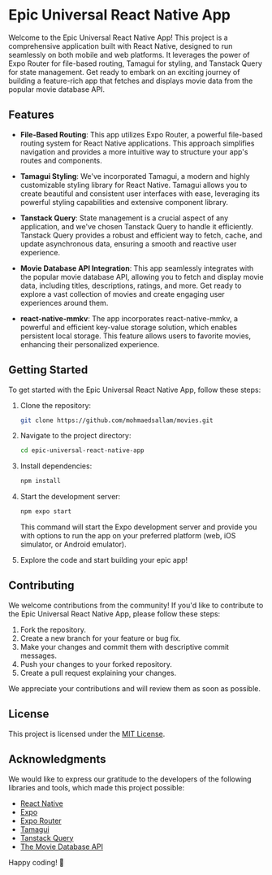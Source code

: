 # Epic Universal React Native App

Welcome to the Epic Universal React Native App! This project is a comprehensive application built with React Native, designed to run seamlessly on both mobile and web platforms. It leverages the power of Expo Router for file-based routing, Tamagui for styling, and Tanstack Query for state management. Get ready to embark on an exciting journey of building a feature-rich app that fetches and displays movie data from the popular movie database API.

## Features

- **File-Based Routing**: This app utilizes Expo Router, a powerful file-based routing system for React Native applications. This approach simplifies navigation and provides a more intuitive way to structure your app's routes and components.

- **Tamagui Styling**: We've incorporated Tamagui, a modern and highly customizable styling library for React Native. Tamagui allows you to create beautiful and consistent user interfaces with ease, leveraging its powerful styling capabilities and extensive component library.

- **Tanstack Query**: State management is a crucial aspect of any application, and we've chosen Tanstack Query to handle it efficiently. Tanstack Query provides a robust and efficient way to fetch, cache, and update asynchronous data, ensuring a smooth and reactive user experience.

- **Movie Database API Integration**: This app seamlessly integrates with the popular movie database API, allowing you to fetch and display movie data, including titles, descriptions, ratings, and more. Get ready to explore a vast collection of movies and create engaging user experiences around them.
- **react-native-mmkv**: The app incorporates react-native-mmkv, a powerful and efficient key-value storage solution, which enables persistent local storage. This feature allows users to favorite movies, enhancing their personalized experience.

## Getting Started

To get started with the Epic Universal React Native App, follow these steps:

1. Clone the repository:

   ```bash
   git clone https://github.com/mohmaedsallam/movies.git
   ```

2. Navigate to the project directory:

   ```bash
   cd epic-universal-react-native-app
   ```

3. Install dependencies:

   ```bash
   npm install
   ```

4. Start the development server:

   ```bash
   npm expo start
   ```

   This command will start the Expo development server and provide you with options to run the app on your preferred platform (web, iOS simulator, or Android emulator).

5. Explore the code and start building your epic app!

## Contributing

We welcome contributions from the community! If you'd like to contribute to the Epic Universal React Native App, please follow these steps:

1. Fork the repository.
2. Create a new branch for your feature or bug fix.
3. Make your changes and commit them with descriptive commit messages.
4. Push your changes to your forked repository.
5. Create a pull request explaining your changes.

We appreciate your contributions and will review them as soon as possible.

## License

This project is licensed under the [MIT License](LICENSE).

## Acknowledgments

We would like to express our gratitude to the developers of the following libraries and tools, which made this project possible:

- [React Native](https://reactnative.dev/)
- [Expo](https://expo.dev/)
- [Expo Router](https://expo.github.io/router/)
- [Tamagui](https://tama.dev/)
- [Tanstack Query](https://tanstack.com/query/v4/)
- [The Movie Database API](https://www.themoviedb.org/documentation/api)

Happy coding! 🎉
